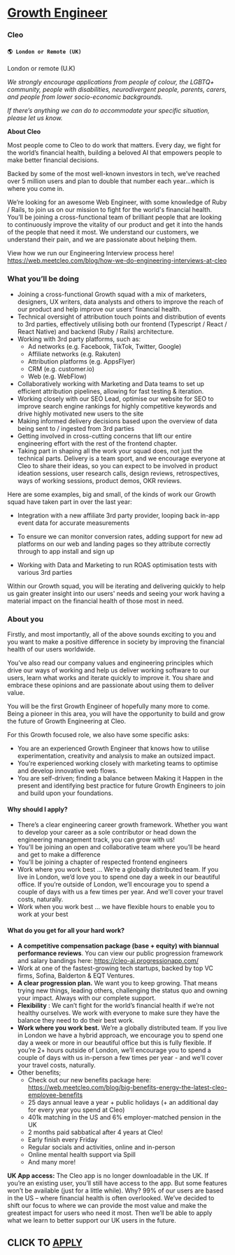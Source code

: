 # [Growth Engineer](https://www.remotewlb.com/apply/growth-engineer-131639)  
### Cleo  
#### `🌎 London or Remote (UK)`  

London or remote (U.K)

_We strongly encourage applications from people of colour, the LGBTQ+ community, people with disabilities, neurodivergent people, parents, carers, and people from lower socio-economic backgrounds._

_If there’s anything we can do to accommodate your specific situation, please let us know._

**About Cleo**

Most people come to Cleo to do work that matters. Every day, we fight for the world’s financial health, building a beloved AI that empowers people to make better financial decisions.

Backed by some of the most well-known investors in tech, we’ve reached over 5 million users and plan to double that number each year...which is where you come in.

We’re looking for an awesome Web Engineer, with some knowledge of Ruby / Rails, to join us on our mission to fight for the world's financial health. You’ll be joining a cross-functional team of brilliant people that are looking to continuously improve the vitality of our product and get it into the hands of the people that need it most. We understand our customers, we understand their pain, and we are passionate about helping them.

View how we run our Engineering Interview process here! https://web.meetcleo.com/blog/how-we-do-engineering-interviews-at-cleo

### **What you’ll be doing**

  * Joining a cross-functional Growth squad with a mix of marketers, designers, UX writers, data analysts and others to improve the reach of our product and help improve our users’ financial health.
  * Technical oversight of attribution touch points and distribution of events to 3rd parties, effectively utilising both our frontend (Typescript / React / React Native) and backend (Ruby / Rails) architecture.
  * Working with 3rd party platforms, such as:
    * Ad networks (e.g. Facebook, TikTok, Twitter, Google)
    * Affiliate networks (e.g. Rakuten)
    * Attribution platforms (e.g. AppsFlyer)
    * CRM (e.g. customer.io)
    * Web (e.g. WebFlow)
  * Collaboratively working with Marketing and Data teams to set up efficient attribution pipelines, allowing for fast testing & iteration.
  * Working closely with our SEO Lead, optimise our website for SEO to improve search engine rankings for highly competitive keywords and drive highly motivated new users to the site
  * Making informed delivery decisions based upon the overview of data being sent to / ingested from 3rd parties
  * Getting involved in cross-cutting concerns that lift our entire engineering effort with the rest of the frontend chapter.
  * Taking part in shaping all the work your squad does, not just the technical parts. Delivery is a team sport, and we encourage everyone at Cleo to share their ideas, so you can expect to be involved in product ideation sessions, user research calls, design reviews, retrospectives, ways of working sessions, product demos, OKR reviews.

Here are some examples, big and small, of the kinds of work our Growth squad have taken part in over the last year:

  * Integration with a new affiliate 3rd party provider, looping back in-app event data for accurate measurements  

  * To ensure we can monitor conversion rates, adding support for new ad platforms on our web and landing pages so they attribute correctly through to app install and sign up  

  * Working with Data and Marketing to run ROAS optimisation tests with various 3rd parties

Within our Growth squad, you will be iterating and delivering quickly to help us gain greater insight into our users' needs and seeing your work having a material impact on the financial health of those most in need.

### **About you**

Firstly, and most importantly, all of the above sounds exciting to you and you want to make a positive difference in society by improving the financial health of our users worldwide.

You’ve also read our company values and engineering principles which drive our ways of working and help us deliver working software to our users, learn what works and iterate quickly to improve it. You share and embrace these opinions and are passionate about using them to deliver value.

You will be the first Growth Engineer of hopefully many more to come. Being a pioneer in this area, you will have the opportunity to build and grow the future of Growth Engineering at Cleo.

For this Growth focused role, we also have some specific asks:

  * You are an experienced Growth Engineer that knows how to utilise experimentation, creativity and analysis to make an outsized impact.
  * You’re experienced working closely with marketing teams to optimise and develop innovative web flows.
  * You are self-driven; finding a balance between Making it Happen in the present and identifying best practice for future Growth Engineers to join and build upon your foundations.

#### **Why should I apply?**

  * There’s a clear engineering career growth framework. Whether you want to develop your career as a sole contributor or head down the engineering management track, you can grow with us! 
  * You’ll be joining an open and collaborative team where you’ll be heard and get to make a difference
  * You’ll be joining a chapter of respected frontend engineers 
  * Work where you work best … We’re a globally distributed team. If you live in London, we’d love you to spend one day a week in our beautiful office. If you’re outside of London, we’ll encourage you to spend a couple of days with us a few times per year. And we’ll cover your travel costs, naturally.
  * Work when you work best … we have flexible hours to enable you to work at your best

#### **What do you get for all your hard work?**

  * **A competitive compensation package (base + equity) with biannual performance reviews**. You can view our public progression framework and salary bandings here: https://cleo-ai.progressionapp.com/
  * Work at one of the fastest-growing tech startups, backed by top VC firms, Sofina, Balderton & EQT Ventures.
  * **A clear progression plan.** We want you to keep growing. That means trying new things, leading others, challenging the status quo and owning your impact. Always with our complete support.
  * **Flexibility** : We can’t fight for the world’s financial health if we’re not healthy ourselves. We work with everyone to make sure they have the balance they need to do their best work.
  * **Work where you work best.** We’re a globally distributed team. If you live in London we have a hybrid approach, we encourage you to spend one day a week or more in our beautiful office but this is fully flexible. If you’re 2+ hours outside of London, we’ll encourage you to spend a couple of days with us in-person a few times per year - and we’ll cover your travel costs, naturally.
  * Other benefits;
    * Check out our new benefits package here: https://web.meetcleo.com/blog/big-benefits-energy-the-latest-cleo-employee-benefits
    * 25 days annual leave a year + public holidays (+ an additional day for every year you spend at Cleo)
    * 401k matching in the US and 6% employer-matched pension in the UK
    * 2 months paid sabbatical after 4 years at Cleo!
    * Early finish every Friday
    * Regular socials and activities, online and in-person
    * Online mental health support via Spill
    * And many more!

**UK App access:** The Cleo app is no longer downloadable in the UK. If you’re an existing user, you’ll still have access to the app. But some features won’t be available (just for a little while). Why? 99% of our users are based in the US – where financial health is often overlooked. We’ve decided to shift our focus to where we can provide the most value and make the greatest impact for users who need it most. Then we’ll be able to apply what we learn to better support our UK users in the future.

  
## CLICK TO [APPLY](https://www.remotewlb.com/apply/growth-engineer-131639)


